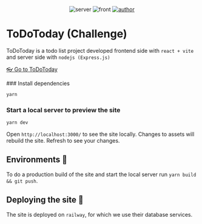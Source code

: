 <p align="center">
    <img src="https://img.shields.io/badge/Server-Nodejs-brightgreen" alt="server"/>
    <img src="https://img.shields.io/badge/Frontend-React%20%2B%20Vite-blue" alt="front"/>
    <a href="https://snthz.com/" target="_blank"> 
        <img src="https://img.shields.io/badge/Author-Axl%20Santos-blue" alt="author"/>
    </a>
</p>



# ToDoToday (Challenge)

ToDoToday is a todo list project developed frontend side with `react + vite`
and server side with `nodejs (Express.js)`
<p><a href="https://todo-challenge-production.up.railway.app/auth"> 👓 Go to ToDoToday</a></p>
### Install dependencies

```bash
yarn
```

### Start a local server to preview the site

```bash
yarn dev
```

Open `http://localhost:3000/` to see the site locally. Changes to assets will
rebuild the site. Refresh to see your changes.

## Environments 🌳

To do a production build of the site and start the local server
run `yarn build && git push`.

## Deploying the site 🚀

The site is deployed on `railway`, for which we use their database services.

